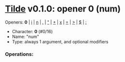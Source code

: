 
# [Tilde](./README.md) v0.1.0: opener 0 (num)

Openers: **0** | [i](./inp.md) | [n](./seq.md) | [.](./more.md) | ["](./str.md) | [+](./plus.md) | [x](./x.md) | [=](./eq.md) | [>](./gt.md) | [$](./var.md) | [:](./forall.md)

* Character: **0** (#0/16)
* Name: "num"
* Type: always 1 argument, and optional modifiers

### Operations:

